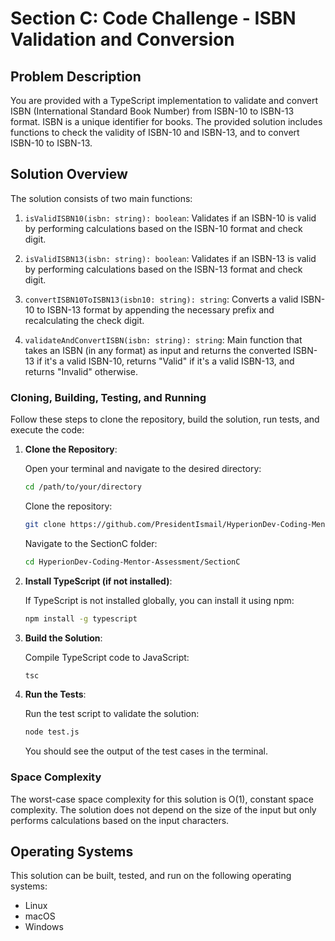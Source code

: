 # Section C: Code Challenge - ISBN Validation and Conversion

## Problem Description

You are provided with a TypeScript implementation to validate and convert ISBN (International Standard Book Number) from ISBN-10 to ISBN-13 format. ISBN is a unique identifier for books. The provided solution includes functions to check the validity of ISBN-10 and ISBN-13, and to convert ISBN-10 to ISBN-13.

## Solution Overview

The solution consists of two main functions:

1. `isValidISBN10(isbn: string): boolean`: Validates if an ISBN-10 is valid by performing calculations based on the ISBN-10 format and check digit.

2. `isValidISBN13(isbn: string): boolean`: Validates if an ISBN-13 is valid by performing calculations based on the ISBN-13 format and check digit.

3. `convertISBN10ToISBN13(isbn10: string): string`: Converts a valid ISBN-10 to ISBN-13 format by appending the necessary prefix and recalculating the check digit.

4. `validateAndConvertISBN(isbn: string): string`: Main function that takes an ISBN (in any format) as input and returns the converted ISBN-13 if it's a valid ISBN-10, returns "Valid" if it's a valid ISBN-13, and returns "Invalid" otherwise.


### Cloning, Building, Testing, and Running

Follow these steps to clone the repository, build the solution, run tests, and execute the code:

1. **Clone the Repository**:
   
   Open your terminal and navigate to the desired directory:

   ```sh
   cd /path/to/your/directory
   ```

   Clone the repository:

   ```sh
   git clone https://github.com/PresidentIsmail/HyperionDev-Coding-Mentor-Assessment.git
   ```

   Navigate to the SectionC folder:

   ```sh
   cd HyperionDev-Coding-Mentor-Assessment/SectionC
   ```

2. **Install TypeScript (if not installed)**:

   If TypeScript is not installed globally, you can install it using npm:

   ```sh
   npm install -g typescript
   ```

3. **Build the Solution**:

   Compile TypeScript code to JavaScript:

   ```sh
   tsc
   ```

4. **Run the Tests**:

   Run the test script to validate the solution:

   ```sh
   node test.js
   ```

   You should see the output of the test cases in the terminal.


### Space Complexity

The worst-case space complexity for this solution is O(1), constant space complexity. The solution does not depend on the size of the input but only performs calculations based on the input characters.

## Operating Systems

This solution can be built, tested, and run on the following operating systems:

- Linux
- macOS
- Windows


